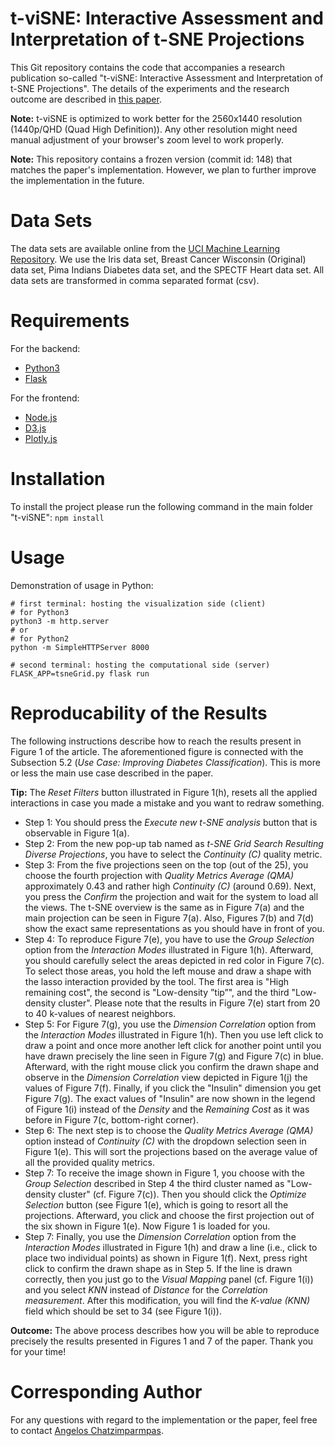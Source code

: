 # t-viSNE: Interactive Assessment and Interpretation of t-SNE Projections #
This Git repository contains the code that accompanies a research publication so-called "t-viSNE: Interactive Assessment and Interpretation of t-SNE Projections". The details of the experiments and the research outcome are described in [this paper](https://arxiv.org/abs/2002.06910).

**Note:** t-viSNE is optimized to work better for the 2560x1440 resolution (1440p/QHD (Quad High Definition)). Any other resolution might need manual adjustment of your browser's zoom level to work properly.

**Note:** This repository contains a frozen version (commit id: 148) that matches the paper's implementation. However, we plan to further improve the implementation in the future.

# Data Sets #
The data sets are available online from the [UCI Machine Learning Repository](http://archive.ics.uci.edu/ml/index.php). We use the Iris data set, Breast Cancer Wisconsin (Original) data set, Pima Indians Diabetes data set, and the SPECTF Heart data set. All data sets are transformed in comma separated format (csv).

# Requirements #
For the backend:
- [Python3](https://www.python.org/downloads/)
- [Flask](https://palletsprojects.com/p/flask/)

For the frontend:
- [Node.js](https://nodejs.org/en/)
- [D3.js](https://d3js.org/)
- [Plotly.js](https://github.com/plotly/plotly.js/)

# Installation #
To install the project please run the following command in the main folder "t-viSNE": ```npm install```

# Usage #
Demonstration of usage in Python:
```
# first terminal: hosting the visualization side (client)
# for Python3
python3 -m http.server 
# or 
# for Python2
python -m SimpleHTTPServer 8000

# second terminal: hosting the computational side (server)
FLASK_APP=tsneGrid.py flask run
```

# Reproducability of the Results #
The following instructions describe how to reach the results present in Figure 1 of the article. The aforementioned figure is connected with the Subsection 5.2 (*Use Case: Improving Diabetes Classification*). This is more or less the main use case described in the paper.

**Tip:** The *Reset Filters* button illustrated in Figure 1(h), resets all the applied interactions in case you made a mistake and you want to redraw something.

- Step 1: You should press the *Execute new t-SNE analysis* button that is observable in Figure 1(a).
- Step 2: From the new pop-up tab named as *t-SNE Grid Search Resulting Diverse Projections*, you have to select the *Continuity (C)* quality metric.
- Step 3: From the five projections seen on the top (out of the 25), you choose the fourth projection with *Quality Metrics Average (QMA)* approximately 0.43 and rather high *Continuity (C)* (around 0.69). Next, you press the *Confirm* the projection and wait for the system to load all the views. The t-SNE overview is the same as in Figure 7(a) and the main projection can be seen in Figure 7(a). Also, Figures 7(b) and 7(d) show the exact same representations as you should have in front of you. 
- Step 4: To reproduce Figure 7(e), you have to use the *Group Selection* option from the *Interaction Modes* illustrated in Figure 1(h). Afterward, you should carefully select the areas depicted in red color in Figure 7(c). To select those areas, you hold the left mouse and draw a shape with the lasso interaction provided by the tool. The first area is "High remaining cost", the second is "Low-density ”tip”", and the third "Low-density cluster". Please note that the results in Figure 7(e) start from 20 to 40 k-values of nearest neighbors.
- Step 5: For Figure 7(g), you use the *Dimension Correlation* option from the *Interaction Modes* illustrated in Figure 1(h). Then you use left click to draw a point and once more another left click for another point until you have drawn precisely the line seen in Figure 7(g) and Figure 7(c) in blue. Afterward, with the right mouse click you confirm the drawn shape and observe in the *Dimension Correlation* view depicted in Figure 1(j) the values of Figure 7(f). Finally, if you click the "Insulin" dimension you get Figure 7(g). The exact values of "Insulin" are now shown in the legend of Figure 1(i) instead of the *Density* and the *Remaining Cost* as it was before in Figure 7(c, bottom-right corner).
- Step 6: The next step is to choose the *Quality Metrics Average (QMA)* option instead of *Continuity (C)* with the dropdown selection seen in Figure 1(e). This will sort the projections based on the average value of all the provided quality metrics.
- Step 7: To receive the image shown in Figure 1, you choose with the *Group Selection* described in Step 4 the third cluster named as "Low-density cluster" (cf. Figure 7(c)). Then you should click the *Optimize Selection* button (see Figure 1(e), which is going to resort all the projections. Afterward, you click and choose the first projection out of the six shown in Figure 1(e). Now Figure 1 is loaded for you.
- Step 7: Finally, you use the *Dimension Correlation* option from the *Interaction Modes* illustrated in Figure 1(h) and draw a line (i.e., click to place two individual points) as shown in Figure 1(f). Next, press right click to confirm the drawn shape as in Step 5. If the line is drawn correctly, then you just go to the *Visual Mapping* panel (cf. Figure 1(i)) and you select *KNN* instead of *Distance* for the *Correlation measurement*. After this modification, you will find the *K-value (KNN)* field which should be set to 34 (see Figure 1(i)). 

**Outcome:** The above process describes how you will be able to reproduce precisely the results presented in Figures 1 and 7 of the paper. Thank you for your time!

# Corresponding Author #
For any questions with regard to the implementation or the paper, feel free to contact [Angelos Chatzimparmpas](mailto:angelos.chatzimparmpas@lnu.se).

